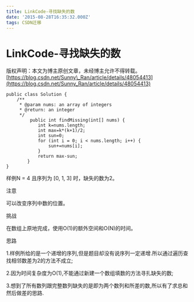 ```yaml
---
title: LinkCode-寻找缺失的数
date: '2015-08-28T16:35:32.000Z'
tags: CSDN迁移
---
```


# LinkCode-寻找缺失的数

版权声明：本文为博主原创文章，未经博主允许不得转载。 [https://blog.csdn.net/Sunny\_Ran/article/details/48054413](https://blog.csdn.net/Sunny_Ran/article/details/48054413)

```text
public class Solution {
    /**    
     * @param nums: an array of integers
     * @return: an integer
     */
         public int findMissing(int[] nums) {
            int k=nums.length;
            int max=k*(k+1)/2;
            int sun=0;
            for (int i = 0; i < nums.length; i++) {
                sun+=nums[i];
            }
            return max-sun;
        }
}
```

样例N = 4 且序列为 \[0, 1, 3\] 时，缺失的数为2。

注意

可以改变序列中数的位置。

挑战

在数组上原地完成，使用O\(1\)的额外空间和O\(N\)的时间。

思路

1.样例所给的是一个递增的序列,但是题目却没有说序列一定递增.所以通过遍历查找相邻数差为2的方法不成立;

2.因为时间复杂度为O\(1\),不能通过新建一个数组填数的方法寻扎缺失的数;

3.想到了所有数列跟完整数列缺失的是即为两个数列和所差的数,所以有了求总和然后做差的思路.

